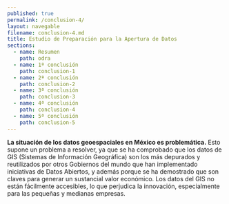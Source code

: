 ```yaml
---
published: true
permalink: /conclusion-4/
layout: navegable
filename: conclusion-4.md
title: Estudio de Preparación para la Apertura de Datos
sections:
  - name: Resumen
    path: odra
  - name: 1ª conclusión
    path: conclusion-1
  - name: 2ª conclusión
    path: conclusion-2
  - name: 3ª conclusión
    path: conclusion-3
  - name: 4ª conclusión
    path: conclusion-4
  - name: 5ª conclusión
    path: conclusion-5
---
```


**La  situación de los datos geoespaciales en México es problemática.** Esto supone un problema a resolver, ya que se ha comprobado que los datos de GIS (Sistemas de Información Geográfica)  son los más depurados y reutilizados por otros Gobiernos del mundo que han implementado iniciativas de Datos Abiertos, y además porque se ha demostrado que son claves para generar un sustancial valor económico. Los datos del GIS no están fácilmente accesibles, lo que perjudica la innovación, especialmente para  las pequeñas y medianas empresas.

